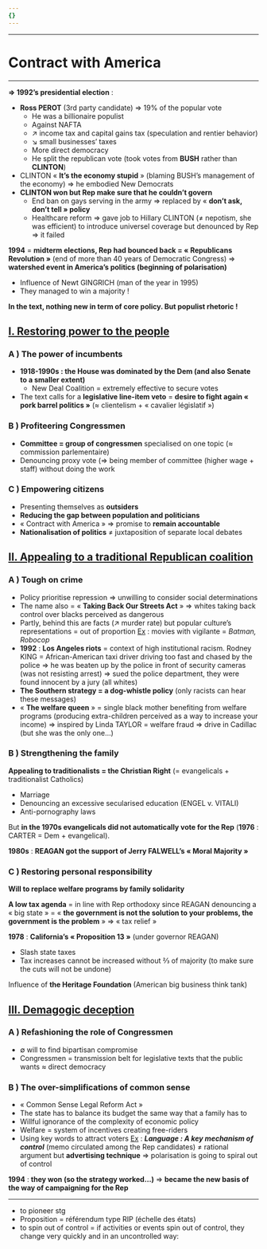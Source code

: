 ```yaml
---
{}
---
```

***
# Contract with America
***
**⇒ 1992’s presidential election** : 
- **Ross PEROT** (3rd party candidate) ⇒ 19% of the popular vote 
	- He was a billionaire populist 
	- Against NAFTA
	- ↗ income tax and capital gains tax (speculation and rentier behavior)
	- ↘ small businesses’ taxes 
	- More direct democracy 
	- He split the republican vote (took votes from **BUSH** rather than **CLINTON**)
- CLINTON « **It’s the economy stupid** » (blaming BUSH’s management of the economy) ⇒ he embodied New Democrats 
- **CLINTON won but Rep make sure that he couldn’t govern** 
	- End ban on gays serving in the army ⇒ replaced by « **don’t ask, don’t tell » policy**
	- Healthcare reform ⇒ gave job to Hillary CLINTON (≠ nepotism, she was efficient) to introduce universel coverage but denounced by Rep ⇒ it failed 

**1994** = **midterm elections, Rep had bounced back = « Republicans Revolution »** (end of more than 40 years of Democratic Congress) ⇒ **watershed event in America’s politics (beginning of polarisation)**
- Influence of Newt GINGRICH (man of the year in 1995)
- They managed to win a majority !

**In the text, nothing new in term of core policy. But populist rhetoric !** 

## <u>I. Restoring power to the people</u>

### A ) The power of incumbents 

- **1918-1990s : the House was dominated by the Dem (and also Senate to a smaller extent)** 
	- New Deal Coalition = extremely effective to secure votes 
- The text calls for a **legislative line-item veto** = **desire to fight again « pork barrel politics »** (≈ clientelism + « cavalier législatif »)

### B ) Profiteering Congressmen

- **Committee = group of congressmen** specialised on one topic (≈ commission parlementaire)
- Denouncing proxy vote (⇒ being member of committee (higher wage + staff) without doing the work

### C ) Empowering citizens 

- Presenting themselves as **outsiders** 
- **Reducing the gap between population and politicians** 
- « Contract with America » ⇒ promise to **remain accountable** 
- **Nationalisation of politics** ≠ juxtaposition of separate local debates 

## <u>II. Appealing to a traditional Republican coalition</u>

### A ) Tough on crime 

- Policy prioritise repression ⇒ unwilling to consider social determinations 
- The name also = « **Taking Back Our Streets Act** » ⇒ whites taking back control over blacks perceived as dangerous 
- Partly, behind this are facts (↗ murder rate) but popular culture’s representations = out of proportion <u>Ex</u> : movies with vigilante = *Batman, Robocop* 
- **1992** : **Los Angeles riots** = context of high institutional racism. Rodney KING = African-American taxi driver driving too fast and chased by the police ⇒ he was beaten up by the police in front of security cameras (was not resisting arrest) ⇒ sued the police department, they were found innocent by a jury (all whites)
- **The Southern strategy = a dog-whistle policy** (only racists can hear these messages)
- « **The welfare queen** » = single black mother benefiting from welfare programs (producing extra-children perceived as a way to increase your income) ⇒ inspired by Linda TAYLOR = welfare fraud ⇒ drive in Cadillac (but she was the only one…)

### B ) Strengthening the family

**Appealing to traditionalists = the Christian Right** (= evangelicals + traditionalist Catholics)
- Marriage 
- Denouncing an excessive secularised education (ENGEL v. VITALI)
- Anti-pornography laws 

But **in the 1970s evangelicals did not automatically vote for the Rep** (**1976** : CARTER = Dem + evangelical). 

**1980s** : **REAGAN got the support of Jerry FALWELL’s « Moral Majority »**

### C ) Restoring personal responsibility 

**Will to replace welfare programs by family solidarity** 

**A low tax agenda** = in line with Rep orthodoxy since REAGAN denouncing a « big state » = « **the government is not the solution to your problems, the government is the problem** » ⇒ « tax relief »

**1978** : **California’s « Proposition 13 »** (under governor REAGAN)
- Slash state taxes 
- Tax increases cannot be increased without ⅔ of majority (to make sure the cuts will not be undone)

Influence of **the Heritage Foundation** (American big business think tank)

## <u>III. Demagogic deception</u>

### A ) Refashioning the role of Congressmen

- ∅ will to find bipartisan compromise 
- Congressmen = transmission belt for legislative texts that the public wants ≈ direct democracy 

### B ) The over-simplifications of common sense 

- « Common Sense Legal Reform Act »
- The state has to balance its budget the same way that a family has to 
- Willful ignorance of the complexity of economic policy 
- Welfare = system of incentives creating free-riders 
- Using key words to attract voters <u>Ex</u> : ***Language : A key mechanism of control*** (memo circulated among the Rep candidates) ≠ rational argument but **advertising technique** ⇒ polarisation is going to spiral out of control 

**1994** : **they won (so the strategy worked…)** ⇒ **became the new basis of the way of campaigning for the Rep** 


***
- to pioneer stg 
- Proposition = référendum type RIP (échelle des états)
- to spin out of control = if activities or events spin out of control, they change very quickly and in an uncontrolled way:









